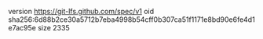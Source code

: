 version https://git-lfs.github.com/spec/v1
oid sha256:6d88b2ce30a5712b7eba4998b54cff0b307ca51f1171e8bd90e6fe4d1e7ac95e
size 2335
